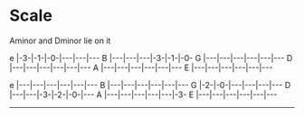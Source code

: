 # Scale

Aminor and Dminor lie on it

e |-3-|-1-|-0-|---|---|---
B |---|---|---|-3-|-1-|-0-
G |---|---|---|---|---|---
D |---|---|---|---|---|---
A |---|---|---|---|---|---
E |---|---|---|---|---|---
  

e |---|---|---|---|---|---
B |---|---|---|---|---|---
G |-2-|-0-|---|---|---|---
D |---|---|-3-|-2-|-0-|---
A |---|---|---|---|---|-3-
E |---|---|---|---|---|---


---
